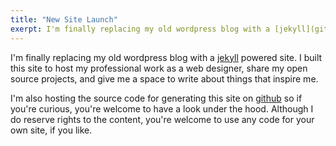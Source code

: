 ```yaml
---
title: "New Site Launch"
exerpt: I'm finally replacing my old wordpress blog with a [jekyll](github.com/henrick/jekyll/) powered site. I built this site to host my professional work as a web designer, share my open source projects
---
```


I'm finally replacing my old wordpress blog with a [jekyll](github.com/henrick/jekyll/) powered site. I built this site to host my professional work as a web designer, share my open source projects, and give me a space to write about things that inspire me.

I'm also hosting the source code for generating this site on [github](github.com/imathis/design-enthusiast/)
so if you're curious, you're welcome to have a look under the hood. Although I do reserve rights to the content, you're welcome to use any code for your own site, if you like.